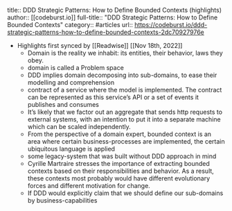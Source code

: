 title:: DDD Strategic Patterns: How to Define Bounded Contexts (highlights)
author:: [[codeburst.io]]
full-title:: "DDD Strategic Patterns: How to Define Bounded Contexts"
category:: #articles
url:: https://codeburst.io/ddd-strategic-patterns-how-to-define-bounded-contexts-2dc70927976e

- Highlights first synced by [[Readwise]] [[Nov 18th, 2022]]
	- Domain is the reality we inhabit: its entities, their behavior, laws they obey.
	- domain is called a Problem space
	- DDD implies domain decomposing into sub-domains, to ease their modelling and comprehension
	- contract of a service where the model is implemented. The contract can be represented as this service’s API or a set of events it publishes and consumes
	- It’s likely that we factor out an aggregate that sends http requests to external systems, with an intention to put it into a separate machine which can be scaled independently.
	- From the perspective of a domain expert, bounded context is an area where certain business-processes are implemented, the certain ubiquitous language is applied
	- some legacy-system that was built without DDD approach in mind
	- Cyrille Martraire stresses the importance of extracting bounded contexts based on their responsibilities and behavior. As a result, these contexts most probably would have different evolutionary forces and different motivation for change.
	- If DDD would explicitly claim that we should define our sub-domains by business-capabilities